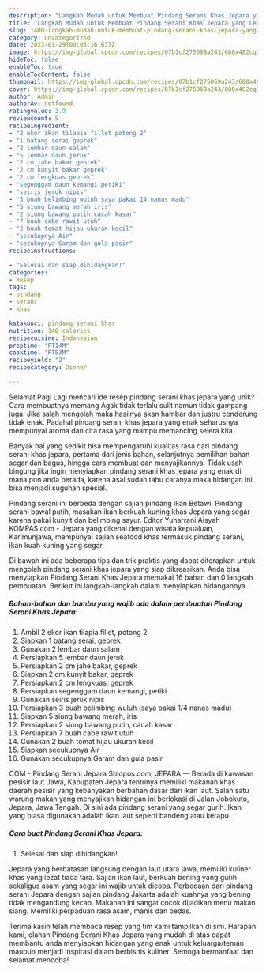 ```yaml
---
description: "Langkah Mudah untuk Membuat Pindang Serani Khas Jepara yang Lezat Sekali, Lezat"
title: "Langkah Mudah untuk Membuat Pindang Serani Khas Jepara yang Lezat Sekali, Lezat"
slug: 1400-langkah-mudah-untuk-membuat-pindang-serani-khas-jepara-yang-lezat-sekali-lezat
category: Uncategorized
date: 2023-01-29T00:03:16.637Z
image: https://img-global.cpcdn.com/recipes/07b1cf275069a243/680x482cq70/pindang-serani-khas-jepara-foto-resep-utama.jpg
hideToc: false
enableToc: true
enableTocContent: false
thumbnail: https://img-global.cpcdn.com/recipes/07b1cf275069a243/680x482cq70/pindang-serani-khas-jepara-foto-resep-utama.jpg
cover: https://img-global.cpcdn.com/recipes/07b1cf275069a243/680x482cq70/pindang-serani-khas-jepara-foto-resep-utama.jpg
author: Admin
authorAv: notfound
ratingvalue: 3.9
reviewcount: 5
recipeingredient:
- "2 ekor ikan tilapia fillet potong 2"
- "1 batang serai geprek"
- "2 lembar daun salam"
- "5 lembar daun jeruk"
- "2 cm jahe bakar geprek"
- "2 cm kunyit bakar geprek"
- "2 cm lengkuas geprek"
- "segenggam daun kemangi petiki"
- "seiris jeruk nipis"
- "3 buah belimbing wuluh saya pakai 14 nanas madu"
- "5 siung bawang merah iris"
- "2 siung bawang putih cacah kasar"
- "7 buah cabe rawit utuh"
- "2 buah tomat hijau ukuran kecil"
- "secukupnya Air"
- "secukupnya Garam dan gula pasir"
recipeinstructions:

- "Selesai dan siap dihidangkan!"
categories:
- Resep
tags:
- pindang
- serani
- khas

katakunci: pindang serani khas 
nutrition: 140 calories
recipecuisine: Indonesian
preptime: "PT14M"
cooktime: "PT53M"
recipeyield: "2"
recipecategory: Dinner

---
```



Selamat Pagi Lagi mencari ide resep pindang serani khas jepara yang unik? Cara membuatnya memang Agak tidak terlalu sulit namun tidak gampang juga. Jika salah mengolah maka hasilnya akan hambar dan justru cenderung tidak enak. Padahal pindang serani khas jepara yang enak seharusnya mempunyai aroma dan cita rasa yang mampu memancing selera kita.


Banyak hal yang sedikit bisa mempengaruhi kualitas rasa dari pindang serani khas jepara, pertama dari jenis bahan, selanjutnya pemilihan bahan segar dan bagus, hingga cara membuat dan menyajikannya. Tidak usah bingung jika ingin menyiapkan pindang serani khas jepara yang enak di mana pun anda berada, karena asal sudah tahu caranya maka hidangan ini bisa menjadi suguhan spesial.

Pindang serani ini berbeda dengan sajian pindang ikan Betawi. Pindang serani bawal putih, masakan ikan berkuah kuning khas Jepara yang segar karena pakai kunyit dan belimbing sayur. Editor Yuharrani Aisyah KOMPAS.com - Jepara yang dikenal dengan wisata kepualuan, Karimunjawa, mempunyai sajian seafood khas termasuk pindang serani, ikan kuah kuning yang segar.


Di bawah ini ada beberapa tips dan trik praktis yang dapat diterapkan untuk mengolah pindang serani khas jepara yang siap dikreasikan. Anda bisa menyiapkan Pindang Serani Khas Jepara memakai 16 bahan dan 0 langkah pembuatan. Berikut ini langkah-langkah dalam menyiapkan hidangannya.

<!--inarticleads1-->

##### Bahan-bahan dan bumbu yang wajib ada dalam pembuatan Pindang Serani Khas Jepara:

1. Ambil 2 ekor ikan tilapia fillet, potong 2
1. Siapkan 1 batang serai, geprek
1. Gunakan 2 lembar daun salam
1. Persiapkan 5 lembar daun jeruk
1. Persiapkan 2 cm jahe bakar, geprek
1. Siapkan 2 cm kunyit bakar, geprek
1. Persiapkan 2 cm lengkuas, geprek
1. Persiapkan segenggam daun kemangi, petiki
1. Gunakan seiris jeruk nipis
1. Persiapkan 3 buah belimbing wuluh (saya pakai 1/4 nanas madu)
1. Siapkan 5 siung bawang merah, iris
1. Persiapkan 2 siung bawang putih, cacah kasar
1. Persiapkan 7 buah cabe rawit utuh
1. Gunakan 2 buah tomat hijau ukuran kecil
1. Siapkan secukupnya Air
1. Gunakan secukupnya Garam dan gula pasir


COM - Pindang Serani Jepara Solopos.com, JEPARA — Berada di kawasan pesisir laut Jawa, Kabupaten Jepara tentunya memiliki makanan khas daerah pesisir yang kebanyakan berbahan dasar dari ikan laut. Salah satu warung makan yang menyajikan hidangan ini berlokasi di Jalan Jobokuto, Jepara, Jawa Tengah. Di sini ada pindang serani yang segar gurih. Ikan yang biasa digunakan adalah ikan laut seperti bandeng atau kerapu. 

<!--inarticleads2-->

##### Cara buat Pindang Serani Khas Jepara:


1. Selesai dan siap dihidangkan!

Jepara yang berbatasan langsung dengan laut utara jawa, memiliki kuliner khas yang lezat tiada tara. Sajian ikan laut, berkuah bening yang gurih sekaligus asam yang segar ini wajib untuk dicoba. Perbedaan dari pindang serani Jepara dengan sajian pindang Jakarta adalah kuahnya yang bening tidak mengandung kecap. Makanan ini sangat cocok dijadikan menu makan siang. Memiliki perpaduan rasa asam, manis dan pedas. 

Terima kasih telah membaca resep yang tim kami tampilkan di sini. Harapan kami, olahan Pindang Serani Khas Jepara yang mudah di atas dapat membantu anda menyiapkan hidangan yang enak untuk keluarga/teman maupun menjadi inspirasi dalam berbisnis kuliner. Semoga bermanfaat dan selamat mencoba!
